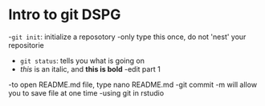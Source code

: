
# Intro to git DSPG
-`git init`: initialize a reposotory
	-only type this once, do not 'nest' your repositorie
- `git status`: tells you what is going on
- *this* is an italic, and **this is bold**
-edit part 1

-to open README.md file, type nano README.md
-git commit -m will allow you to save file at one time
-using git in rstudio 




